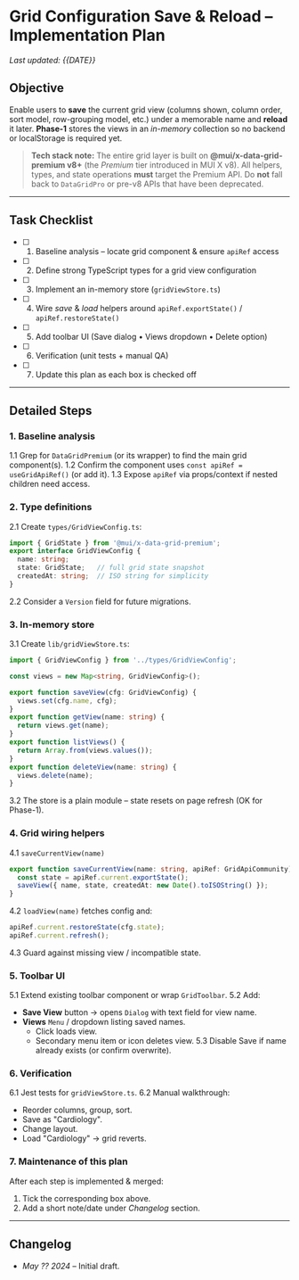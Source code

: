 # Grid Configuration Save & Reload – Implementation Plan

_Last updated: {{DATE}}_

## Objective
Enable users to **save** the current grid view (columns shown, column order, sort model, row-grouping model, etc.) under a memorable name and **reload** it later.  **Phase-1** stores the views in an _in-memory_ collection so no backend or localStorage is required yet.

> **Tech stack note:**  The entire grid layer is built on **@mui/x-data-grid-premium v8+** (the _Premium_ tier introduced in MUI X v8).  All helpers, types, and state operations **must** target the Premium API.  Do **not** fall back to `DataGridPro` or pre-v8 APIs that have been deprecated.

---

## Task Checklist

- [ ] 1. Baseline analysis – locate grid component & ensure `apiRef` access
- [ ] 2. Define strong TypeScript types for a grid view configuration
- [ ] 3. Implement an in-memory store (`gridViewStore.ts`)
- [ ] 4. Wire _save_ & _load_ helpers around `apiRef.exportState()` / `apiRef.restoreState()`
- [ ] 5. Add toolbar UI (Save dialog • Views dropdown • Delete option)
- [ ] 6. Verification (unit tests + manual QA)
- [ ] 7. Update this plan as each box is checked off

---

## Detailed Steps

### 1. Baseline analysis
1.1  Grep for `DataGridPremium` (or its wrapper) to find the main grid component(s).
1.2  Confirm the component uses `const apiRef = useGridApiRef()` (or add it).
1.3  Expose `apiRef` via props/context if nested children need access.

### 2. Type definitions
2.1  Create `types/GridViewConfig.ts`:
```ts
import { GridState } from '@mui/x-data-grid-premium';
export interface GridViewConfig {
  name: string;
  state: GridState;   // full grid state snapshot
  createdAt: string;  // ISO string for simplicity
}
```
2.2  Consider a `Version` field for future migrations.

### 3. In-memory store
3.1  Create `lib/gridViewStore.ts`:
```ts
import { GridViewConfig } from '../types/GridViewConfig';

const views = new Map<string, GridViewConfig>();

export function saveView(cfg: GridViewConfig) {
  views.set(cfg.name, cfg);
}
export function getView(name: string) {
  return views.get(name);
}
export function listViews() {
  return Array.from(views.values());
}
export function deleteView(name: string) {
  views.delete(name);
}
```
3.2  The store is a plain module – state resets on page refresh (OK for Phase-1).

### 4. Grid wiring helpers
4.1  `saveCurrentView(name)`
```ts
export function saveCurrentView(name: string, apiRef: GridApiCommunity) {
  const state = apiRef.current.exportState();
  saveView({ name, state, createdAt: new Date().toISOString() });
}
```
4.2  `loadView(name)` fetches config and:
```ts
apiRef.current.restoreState(cfg.state);
apiRef.current.refresh();
```
4.3  Guard against missing view / incompatible state.

### 5. Toolbar UI
5.1  Extend existing toolbar component or wrap `GridToolbar`.
5.2  Add:
- **Save View** button → opens `Dialog` with text field for view name.
- **Views** `Menu` / dropdown listing saved names.
  - Click loads view.
  - Secondary menu item or icon deletes view.
5.3  Disable Save if name already exists (or confirm overwrite).

### 6. Verification
6.1  Jest tests for `gridViewStore.ts`.
6.2  Manual walkthrough:
- Reorder columns, group, sort.
- Save as "Cardiology".
- Change layout.
- Load "Cardiology" → grid reverts.

### 7. Maintenance of this plan
After each step is implemented & merged:
1. Tick the corresponding box above.
2. Add a short note/date under _Changelog_ section.

---

## Changelog
- _May ?? 2024_ – Initial draft. 
